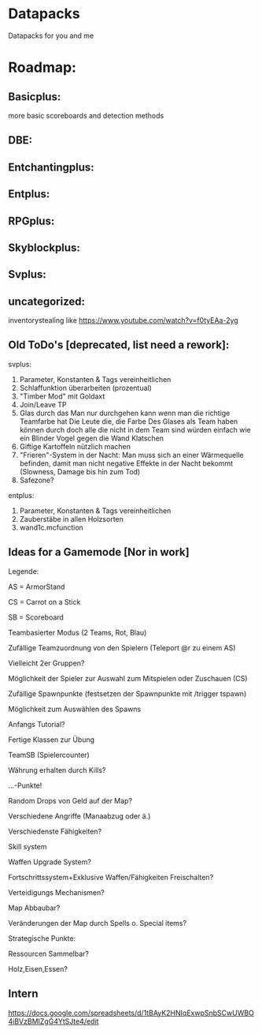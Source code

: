 # Datapacks
Datapacks for you and me



# Roadmap:

## Basicplus:
more basic scoreboards and detection methods

## DBE:

## Entchantingplus:

## Entplus:

## RPGplus:

## Skyblockplus:

## Svplus:

## uncategorized:
inventorystealing like https://www.youtube.com/watch?v=f0tyEAa-2yg

## Old ToDo's [deprecated, list need a rework]:

svplus:
1. Parameter, Konstanten & Tags vereinheitlichen
2. Schlaffunktion überarbeiten (prozentual)
3. "Timber Mod" mit Goldaxt
4. Join/Leave TP
5. Glas durch das Man nur durchgehen kann wenn man die richtige Teamfarbe hat
Die Leute die, die Farbe Des Glases als Team haben können durch doch alle die nicht in dem Team sind würden einfach wie ein Blinder Vogel gegen die Wand Klatschen
6. Giftige Kartoffeln nützlich machen
7. "Frieren"-System in der Nacht:
Man muss sich an einer Wärmequelle befinden, damit man nicht negative Effekte in der Nacht bekommt (Slowness, Damage bis hin zum Tod)
8. Safezone?

entplus:
1. Parameter, Konstanten & Tags vereinheitlichen
2. Zauberstäbe in allen Holzsorten
3. wand1c.mcfunction


## Ideas for a Gamemode [Nor in work]

Legende:

AS = ArmorStand

CS = Carrot on a Stick

SB = Scoreboard


Teambasierter Modus (2 Teams, Rot, Blau)

Zufällige Teamzuordnung von den Spielern (Teleport @r zu einem AS)

Vielleicht 2er Gruppen?

Möglichkeit der Spieler zur Auswahl zum Mitspielen oder Zuschauen (CS)

Zufällige Spawnpunkte (festsetzen der Spawnpunkte mit /trigger tspawn)

Möglichkeit zum Auswählen des Spawns

Anfangs Tutorial?

Fertige Klassen zur Übung

TeamSB (Spielercounter)

Währung erhalten durch Kills?

...-Punkte!

Random Drops von Geld auf der Map?

Verschiedene Angriffe (Manaabzug oder ä.)

Verschiedenste Fähigkeiten?

Skill system

Waffen Upgrade System?

Fortschrittssystem+Exklusive Waffen/Fähigkeiten Freischalten?

Verteidigungs Mechanismen?

Map Abbaubar?

Veränderungen der Map durch Spells o. Special items?

Strategische Punkte:

Ressourcen Sammelbar?

Holz,Eisen,Essen?

## Intern
https://docs.google.com/spreadsheets/d/1tBAyK2HNIqExwpSnbSCwUWBO4iBVzBMIZgG4YtSJte4/edit

